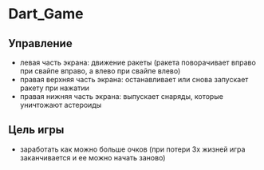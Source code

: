 # Dart_Game
## Управление
- левая часть экрана: движение ракеты (ракета поворачивает вправо при свайпе вправо, а влево при свайпе влево)    
- правая верхняя часть экрана: останавливает или снова запускает ракету при нажатии    
- правая нижняя часть экрана: выпускает снаряды, которые уничтожают астероиды    
## Цель игры 
- заработать как можно больше очков (при потери 3х жизней игра заканчивается и ее можно начать заново)    
